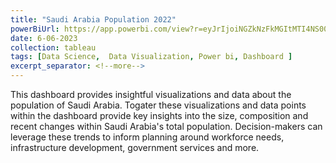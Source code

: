 ```yaml
---
title: "Saudi Arabia Population 2022"
powerBiUrl: https://app.powerbi.com/view?r=eyJrIjoiNGZkNzFkMGItMTI4NS00Y2ZmLWI0YjItNDI5YWVhZjc0YzkyIiwidCI6IjZiY2E4MzUxLTAxZDMtNDI1Mi04NWVhLWJkYThmOGQyMzViZCIsImMiOjl9
date: 6-06-2023
collection: tableau
tags: [Data Science,  Data Visualization, Power bi, Dashboard ]
excerpt_separator: <!--more-->
---
```


This dashboard provides insightful visualizations and data about the population of Saudi Arabia. Togater these visualizations and data points within the dashboard provide key insights into the size, composition and recent changes within Saudi Arabia's total population. Decision-makers can leverage these trends to inform planning around workforce needs, infrastructure development, government services and more.
<!--more-->
